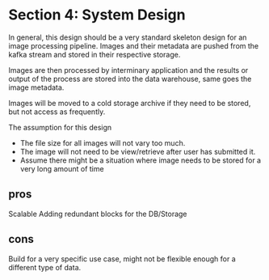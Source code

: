 # Section 4: System Design

In general, this design should be a very standard skeleton design for an image processing pipeline. Images and their metadata are pushed from the kafka stream and stored in their respective storage.

Images are then processed by interminary application and the results or output of the process are stored into the data warehouse, same goes the image metadata.

Images will be moved to a cold storage archive if they need to be stored, but not access as frequently.

The assumption for this design 
*  The file size for all images will not vary too much.
*  The image will not need to be view/retrieve after user has submitted it.
* Assume there might be a situation where image needs to be stored for a very long amount of time


## pros
Scalable
Adding redundant blocks for the DB/Storage

## cons
Build for a very specific use case, might not be flexible enough for a different type of data.